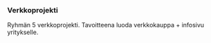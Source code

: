### Verkkoprojekti

Ryhmän 5 verkkoprojekti. Tavoitteena luoda verkkokauppa + infosivu yritykselle.
